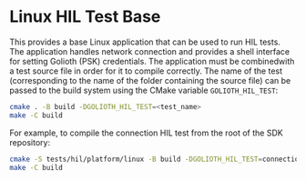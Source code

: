 # Linux HIL Test Base

This provides a base Linux application that can be used to run HIL tests. The
application handles network connection and provides a shell interface for
setting Golioth (PSK) credentials. The application must be combinedwith a test
source file in order for it to compile correctly. The name of the test
(corresponding to the name of the folder containing the source file) can be
passed to the build system using the CMake variable `GOLIOTH_HIL_TEST`:

```sh
cmake . -B build -DGOLIOTH_HIL_TEST=<test_name>
make -C build
```

For example, to compile the connection HIL test from the root of the SDK
repository:

```sh
cmake -S tests/hil/platform/linux -B build -DGOLIOTH_HIL_TEST=connection
make -C build
```
